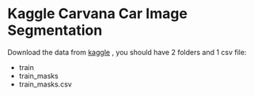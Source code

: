 # Kaggle Carvana Car Image Segmentation
Download the data from [kaggle](https://www.kaggle.com/c/carvana-image-masking-challenge/data)
, you should have 2 folders and 1 csv file:

- train
- train_masks
- train_masks.csv